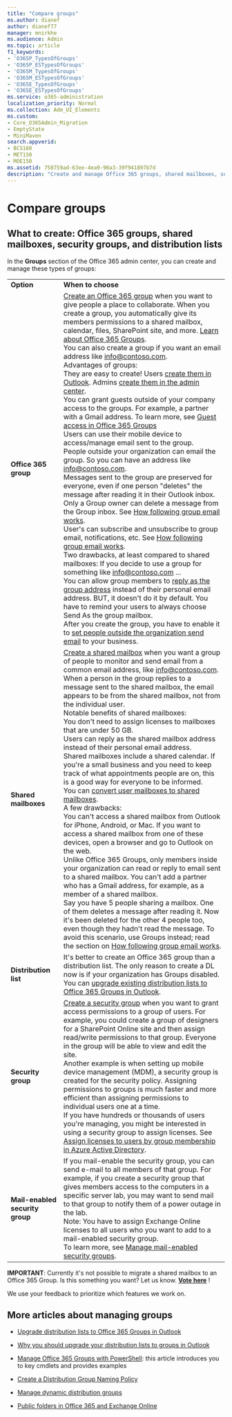 ```yaml
---
title: "Compare groups"
ms.author: dianef
author: dianef77
manager: mnirkhe
ms.audience: Admin
ms.topic: article
f1_keywords:
- 'O365P_TypesOfGroups'
- 'O365P_ESTypesOfGroups'
- 'O365M_TypesOfGroups'
- 'O365M_ESTypesOfGroups'
- 'O365E_TypesOfGroups'
- 'O365E_ESTypesOfGroups'
ms.service: o365-administration
localization_priority: Normal
ms.collection: Adm_UI_Elements
ms.custom:
- Core_O365Admin_Migration
- EmptyState
- MiniMaven
search.appverid:
- BCS160
- MET150
- MOE150
ms.assetid: 758759ad-63ee-4ea9-90a3-39f941897b7d
description: "Create and manage Office 365 groups, shared mailboxes, security groups, and distribution lists."
---
```


# Compare groups

  
## What to create: Office 365 groups, shared mailboxes, security groups, and distribution lists

In the **Groups** section of the Office 365 admin center, you can create and manage these types of groups: 
  
|||
|:-----|:-----|
|**Option** <br/> |**When to choose** <br/> |
|**Office 365 group**  <br/> |[Create an Office 365 group](create-groups.md) when you want to give people a place to collaborate. When you create a group, you automatically give its members permissions to a shared mailbox, calendar, files, SharePoint site, and more. [Learn about Office 365 Groups](https://support.office.com/article/b565caa1-5c40-40ef-9915-60fdb2d97fa2.aspx).  <br/>  You can also create a group if you want an email address like info@contoso.com.  <br/>  Advantages of groups:  <br/>  They are easy to create! Users [create them in Outlook](https://support.office.com/article/7124dc4c-1de9-40d4-b096-e8add19209e9.aspx). Admins [create them in the admin center](create-groups.md).  <br/>  You can grant guests outside of your company access to the groups. For example, a partner with a Gmail address. To learn more, see [Guest access in Office 365 Groups](https://support.office.com/article/bfc7a840-868f-4fd6-a390-f347bf51aff6.aspx) <br/>  Users can use their mobile device to access/manage email sent to the group.  <br/>  People outside your organization can email the group. So you can have an address like info@contoso.com.  <br/>  Messages sent to the group are preserved for everyone, even if one person "deletes" the message after reading it in their Outlook inbox. Only a Group owner can delete a message from the Group inbox. See [How following group email works](create-groups.md#how-following-group-email-works).  <br/>  User's can subscribe and unsubscribe to group email, notifications, etc. See [How following group email works](create-groups.md#how-following-group-email-works).  <br/>  Two drawbacks, at least compared to shared mailboxes: If you decide to use a group for something like info@contoso.com ...  <br/>  You can allow group members to [reply as the group address](allow-members-to-send-as-or-send-on-behalf-of-group.md) instead of their personal email address. BUT, it doesn't do it by default. You have to remind your users to always choose Send As the group mailbox.  <br/>  After you create the group, you have to enable it to [set people outside the organization send email](create-groups.md#let-people-outside-the-organization-email-the-group-such-as-infocontosocom) to your business.  <br/> |
|**Shared mailboxes**  <br/> |[Create a shared mailbox](../email/create-a-shared-mailbox.md) when you want a group of people to monitor and send email from a common email address, like info@contoso.com.  <br/>  When a person in the group replies to a message sent to the shared mailbox, the email appears to be from the shared mailbox, not from the individual user.  <br/>  Notable benefits of shared mailboxes:  <br/>  You don't need to assign licenses to mailboxes that are under 50 GB.  <br/>  Users can reply as the shared mailbox address instead of their personal email address.  <br/>  Shared mailboxes include a shared calendar. If you're a small business and you need to keep track of what appointments people are on, this is a good way for everyone to be informed.  <br/>  You can [convert user mailboxes to shared mailboxes](../email/convert-user-mailbox-to-shared-mailbox.md).  <br/>  A few drawbacks:  <br/>  You can't access a shared mailbox from Outlook for iPhone, Android, or Mac. If you want to access a shared mailbox from one of these devices, open a browser and go to Outlook on the web.  <br/>  Unlike Office 365 Groups, only members inside your organization can read or reply to email sent to a shared mailbox. You can't add a partner who has a Gmail address, for example, as a member of a shared mailbox.  <br/>  Say you have 5 people sharing a mailbox. One of them deletes a message after reading it. Now it's been deleted for the other 4 people too, even though they hadn't read the message. To avoid this scenario, use Groups instead; read the section on [How following group email works](create-groups.md#how-following-group-email-works).  <br/> |
|**Distribution list**  <br/> |It's better to create an Office 365 group than a distribution list. The only reason to create a DL now is if your organization has Groups disabled.  <br/> You can [upgrade existing distribution lists to Office 365 Groups in Outlook](../manage/upgrade-distribution-lists.md).  <br/> |
|**Security group**  <br/> |[Create a security group](../email/create-edit-or-delete-a-security-group.md) when you want to grant access permissions to a group of users. For example, you could create a group of designers for a SharePoint Online site and then assign read/write permissions to that group. Everyone in the group will be able to view and edit the site.  <br/> Another example is when setting up mobile device management (MDM), a security group is created for the security policy. Assigning permissions to groups is much faster and more efficient than assigning permissions to individual users one at a time.  <br/> If you have hundreds or thousands of users you're managing, you might be interested in using a security group to assign licenses. See [Assign licenses to users by group membership in Azure Active Directory](https://go.microsoft.com/fwlink/?linkid=856227).  <br/> |
|**Mail-enabled security group**  <br/> |If you mail-enable the security group, you can send e-mail to all members of that group. For example, if you create a security group that gives members access to the computers in a specific server lab, you may want to send mail to that group to notify them of a power outage in the lab.  <br/> Note: You have to assign Exchange Online licenses to all users who you want to add to a mail-enabled security group.  <br/> To learn more, see [Manage mail-enabled security groups](https://go.microsoft.com/fwlink/?linkid=856228).  <br/> |
   
 **IMPORTANT**: Currently it's not possible to migrate a shared mailbox to an Office 365 Group. Is this something you want? Let us know. **[Vote here](https://go.microsoft.com/fwlink/?linkid=871518)** ! 
  
We use your feedback to prioritize which features we work on. 
  
## More articles about managing groups

    
- [Upgrade distribution lists to Office 365 Groups in Outlook](../manage/upgrade-distribution-lists.md)
    
- [Why you should upgrade your distribution lists to groups in Outlook](https://support.office.com/article/7fb3d880-593b-4909-aafa-950dd50ce188.aspx)
    
- [Manage Office 365 Groups with PowerShell](https://support.office.com/article/aeb669aa-1770-4537-9de2-a82ac11b0540): this article introduces you to key cmdlets and provides examples
    
- [Create a Distribution Group Naming Policy](https://go.microsoft.com/fwlink/p/?LinkId=616615)
    
- [Manage dynamic distribution groups](https://technet.microsoft.com/en-us/library/bb123722%28v=exchg.150%29.aspx)
    
- [Public folders in Office 365 and Exchange Online](https://technet.microsoft.com/en-us/library/jj200758%28v=exchg.150%29.aspx)
    

